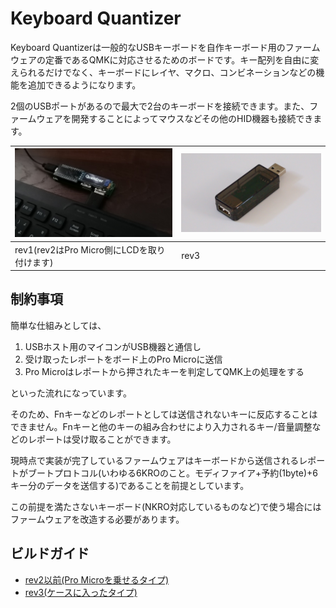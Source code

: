 # Keyboard Quantizer
Keyboard Quantizerは一般的なUSBキーボードを自作キーボード用のファームウェアの定番であるQMKに対応させるためのボードです。キー配列を自由に変えられるだけでなく、キーボードにレイヤ、マクロ、コンビネーションなどの機能を追加できるようになります。

2個のUSBポートがあるので最大で2台のキーボードを接続できます。また、ファームウェアを開発することによってマウスなどその他のHID機器も接続できます。

|![rev2](img/rev2.jpg)|![rev3](img/rev3_rear.jpg)|
|-|-|
|rev1(rev2はPro Micro側にLCDを取り付けます)|rev3|

## 制約事項
簡単な仕組みとしては、
1. USBホスト用のマイコンがUSB機器と通信し
1. 受け取ったレポートをボード上のPro Microに送信
1. Pro Microはレポートから押されたキーを判定してQMK上の処理をする

といった流れになっています。

そのため、Fnキーなどのレポートとしては送信されないキーに反応することはできません。Fnキーと他のキーの組み合わせにより入力されるキー/音量調整などのレポートは受け取ることができます。

現時点で実装が完了しているファームウェアはキーボードから送信されるレポートがブートプロトコル(いわゆる6KROのこと。モディファイア+予約(1byte)+6キー分のデータを送信する)であることを前提としています。

この前提を満たさないキーボード(NKRO対応しているものなど)で使う場合にはファームウェアを改造する必要があります。

## ビルドガイド
- [rev2以前(Pro Microを乗せるタイプ)](rev2.md)
- [rev3(ケースに入ったタイプ)](rev3.md)
